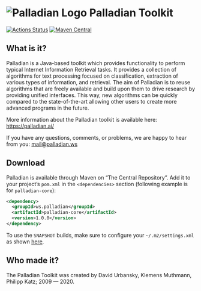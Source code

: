# ![Palladian Logo](https://i.imgur.com/QNPJb18.png) Palladian Toolkit

[![Actions Status](https://github.com/palladian/palladian/workflows/CI/badge.svg)](https://github.com/palladian/palladian/actions)
[![Maven Central](https://maven-badges.herokuapp.com/maven-central/ws.palladian/palladian/badge.svg)](http://mvnrepository.com/artifact/ws.palladian/palladian)

What is it?
-----------

Palladian is a Java-based toolkit which provides functionality to perform typical Internet Information Retrieval tasks. It provides a collection of algorithms for text processing focused on classification, extraction of various types of information, and retrieval. The aim of Palladian is to reuse algorithms that are freely available and build upon them to drive research by providing unified interfaces. This way, new algorithms can be quickly compared to the state-of-the-art allowing other users to create more advanced programs in the future.

More information about the Palladian toolkit is available here: <https://palladian.ai/>

If you have any questions, comments, or problems, we are happy to hear from you: <mail@palladian.ws>

Download
--------

Palladian is available through Maven on “The Central Repository”. Add it to your project’s `pom.xml` in the `<dependencies>` section (following example is for `palladian-core`):

```xml
<dependency>
  <groupId>ws.palladian</groupId>
  <artifactId>palladian-core</artifactId>
  <version>1.0.0</version>
</dependency>
```

To use the `SNAPSHOT` builds, make sure to configure your `~/.m2/settings.xml` as shown [here](https://stackoverflow.com/a/7717234).

Who made it?
------------

The Palladian Toolkit was created by David Urbansky, Klemens Muthmann, Philipp Katz; 2009 — 2020.
